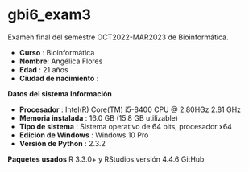 # gbi6_exam3
Examen final del semestre OCT2022-MAR2023 de Bioinformática.
- **Curso** : Bioinformática 
- **Nombre**: Angélica Flores 
- **Edad** : 21 años
- **Ciudad de nacimiento** :  

**Datos del sistema	Información**
- **Procesador** :	Intel(R) Core(TM) i5-8400 CPU @ 2.80HGz 2.81 GHz
- **Memoria instalada** :	16.0 GB (15.8 GB utilizable)
- **Tipo de sistema** :	Sistema operativo de 64 bits, procesador x64
- **Edición de Windows** :	Windows 10 Pro
- **Versión de Python** : 2.3.2


**Paquetes usados**
  R 3.3.0+ y RStudios versión 4.4.6
  GitHub
  

